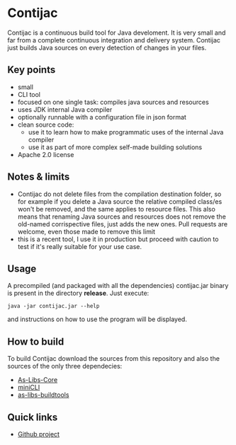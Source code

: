 # Contijac

Contijac is a continuous build tool for Java develoment. It is very small and far from a complete continuous integration and delivery system. Contijac just builds Java sources on every detection of changes in your files.
  

## Key points

 * small 
 * CLI tool
 * focused on one single task: compiles java sources and resources  
 * uses JDK internal Java compiler  
 * optionally runnable with a configuration file in json format
 * clean source code:
     * use it to learn how to make programmatic uses of the internal Java compiler
     * use it as part of more complex self-made building solutions         
 * Apache 2.0 license
 
## Notes & limits
 
 * Contijac do not delete files from the compilation destination folder, so for example if you delete a Java source the relative compiled class/es won't be removed, and the same applies to resource files. This also means that renaming Java sources and resources does not remove the old-named corrispective files, just adds the new ones. Pull requests are welcome, even those made to remove this limit      
 * this is a recent tool, I use it in production but proceed with caution to test if it's really suitable for your use case.
 
## Usage 

A precompiled (and packaged with all the dependencies) contijac.jar binary is present 
in the directory **release**. Just execute:  

    java -jar contijac.jar --help
and instructions on how to use the program will be displayed. 
 

## How to build

To build Contijac download the sources from this repository and also the sources 
of the only three dependecies:
* [As-Libs-Core](https://github.com/ansorre/As-Libs-Core)
* [miniCLI](https://github.com/ansorre/miniCLI) 
* [as-libs-buildtools](https://github.com/ansorre/as-libs-buildtools)
   
 
## Quick links

 * [Github project](https://github.com/ansorre/Contijac)
